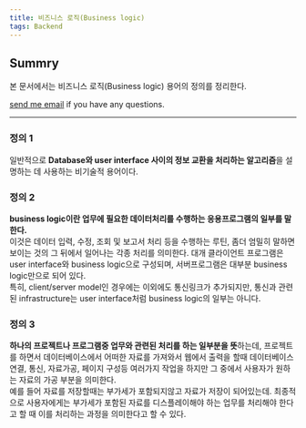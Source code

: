 ```yaml
---
title: 비즈니스 로직(Business logic)
tags: Backend
---
```


## Summry  

본 문서에서는 비즈니스 로직(Business logic) 용어의 정의를 정리한다.  

[send me email](mailto:jewel7492@gmail.com) if you have any questions.

<!--more-->

---

### 정의 1

일반적으로 **Database와 user interface 사이의 정보 교환을 처리하는 알고리즘**을 설명하는 데 사용하는 비기술적 용어이다.

### 정의 2

**business logic이란 업무에 필요한 데이터처리를 수행하는 응용프로그램의 일부를 말한다.**  
이것은 데이터 입력, 수정, 조회 및 보고서 처리 등을 수행하는 루틴, 좀더 엄밀히 말하면 보이는 것의 그 뒤에서 일어나는 각종 처리를 의미한다.
대개 클라이언트 프로그램은 user interface와 business logic으로 구성되며, 서버프로그램은 대부분 business logic만으로 되어 있다.  
특히, client/server model인 경우에는 이외에도 통신링크가 추가되지만, 통신과 관련된 infrastructure는 user interface처럼 business logic의 일부는 아니다.

### 정의 3

**하나의 프로젝트나 프로그램중 업무와 관련된 처리를 하는 일부분을 뜻**하는데, 프로젝트를 하면서 데이터베이스에서 어떠한 자료를 가져와서 웹에서 출력을 할때 데이터베이스 연결, 통신, 자료가공, 페이지 구성등 여러가지 작업을 하지만 그 중에서 사용자가 원하는 자료의 가공 부분을 의미한다.  
예를 들어 자료를 저장할때는 부가세가 포함되지않고 자료가 저장이 되어있는데. 최종적으로 사용자에게는 부가세가 포함된 자료를 디스플레이해야 하는 업무를 처리해야 한다고 할 때 이를 처리하는 과정을 의미한다고 할 수 있다.

